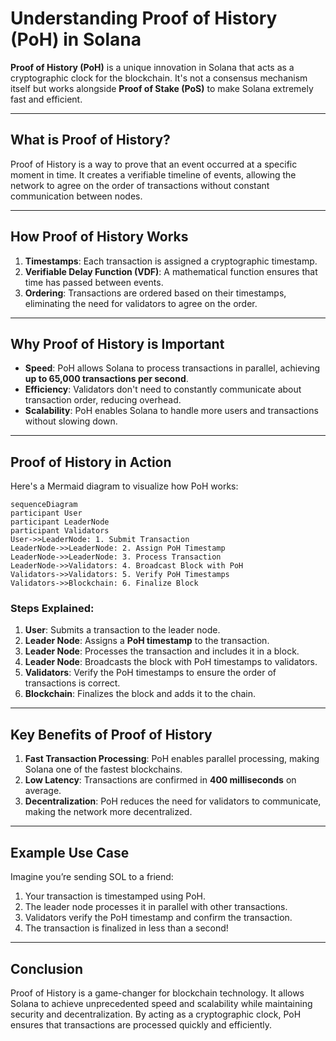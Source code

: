 # Understanding Proof of History (PoH) in Solana

**Proof of History (PoH)** is a unique innovation in Solana that acts as a cryptographic clock for the blockchain. It's not a consensus mechanism itself but works alongside **Proof of Stake (PoS)** to make Solana extremely fast and efficient.

---

## **What is Proof of History?**

Proof of History is a way to prove that an event occurred at a specific moment in time. It creates a verifiable timeline of events, allowing the network to agree on the order of transactions without constant communication between nodes.

---

## **How Proof of History Works**

1. **Timestamps**: Each transaction is assigned a cryptographic timestamp.
2. **Verifiable Delay Function (VDF)**: A mathematical function ensures that time has passed between events.
3. **Ordering**: Transactions are ordered based on their timestamps, eliminating the need for validators to agree on the order.

---

## **Why Proof of History is Important**

- **Speed**: PoH allows Solana to process transactions in parallel, achieving **up to 65,000 transactions per second**.
- **Efficiency**: Validators don't need to constantly communicate about transaction order, reducing overhead.
- **Scalability**: PoH enables Solana to handle more users and transactions without slowing down.

---

## **Proof of History in Action**

Here's a Mermaid diagram to visualize how PoH works:

```mermaid
sequenceDiagram
participant User
participant LeaderNode
participant Validators
User->>LeaderNode: 1. Submit Transaction
LeaderNode->>LeaderNode: 2. Assign PoH Timestamp
LeaderNode->>LeaderNode: 3. Process Transaction
LeaderNode->>Validators: 4. Broadcast Block with PoH
Validators->>Validators: 5. Verify PoH Timestamps
Validators->>Blockchain: 6. Finalize Block
```

### **Steps Explained:**

1. **User**: Submits a transaction to the leader node.
2. **Leader Node**: Assigns a **PoH timestamp** to the transaction.
3. **Leader Node**: Processes the transaction and includes it in a block.
4. **Leader Node**: Broadcasts the block with PoH timestamps to validators.
5. **Validators**: Verify the PoH timestamps to ensure the order of transactions is correct.
6. **Blockchain**: Finalizes the block and adds it to the chain.

---

## **Key Benefits of Proof of History**

1. **Fast Transaction Processing**: PoH enables parallel processing, making Solana one of the fastest blockchains.
2. **Low Latency**: Transactions are confirmed in **400 milliseconds** on average.
3. **Decentralization**: PoH reduces the need for validators to communicate, making the network more decentralized.

---

## **Example Use Case**

Imagine you’re sending SOL to a friend:

1. Your transaction is timestamped using PoH.
2. The leader node processes it in parallel with other transactions.
3. Validators verify the PoH timestamp and confirm the transaction.
4. The transaction is finalized in less than a second!

---

## **Conclusion**

Proof of History is a game-changer for blockchain technology. It allows Solana to achieve unprecedented speed and scalability while maintaining security and decentralization. By acting as a cryptographic clock, PoH ensures that transactions are processed quickly and efficiently.
